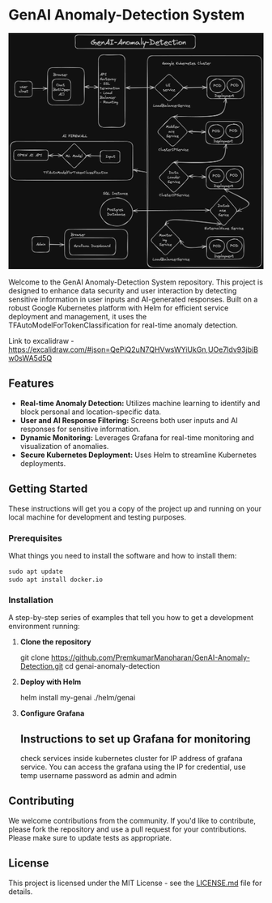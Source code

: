 # GenAI Anomaly-Detection System

![System Architecture](arch.png)

Welcome to the GenAI Anomaly-Detection System repository. This project is designed to enhance data security and user interaction by detecting sensitive information in user inputs and AI-generated responses. Built on a robust Google Kubernetes platform with Helm for efficient service deployment and management, it uses the TFAutoModelForTokenClassification for real-time anomaly detection.

Link to excalidraw - https://excalidraw.com/#json=QePiQ2uN7QHVwsWYiUkGn,UOe7ldv93jbiBw0sWA5d5Q

## Features

- **Real-time Anomaly Detection:** Utilizes machine learning to identify and block personal and location-specific data.
- **User and AI Response Filtering:** Screens both user inputs and AI responses for sensitive information.
- **Dynamic Monitoring:** Leverages Grafana for real-time monitoring and visualization of anomalies.
- **Secure Kubernetes Deployment:** Uses Helm to streamline Kubernetes deployments.

## Getting Started

These instructions will get you a copy of the project up and running on your local machine for development and testing purposes.

### Prerequisites

What things you need to install the software and how to install them:

    sudo apt update
    sudo apt install docker.io

### Installation

A step-by-step series of examples that tell you how to get a development environment running:

1. **Clone the repository**

    git clone https://github.com/PremkumarManoharan/GenAI-Anomaly-Detection.git
    cd genai-anomaly-detection

2. **Deploy with Helm**

    helm install my-genai ./helm/genai

3. **Configure Grafana**

    ## Instructions to set up Grafana for monitoring
    check services inside kubernetes cluster for IP address of grafana service.
    You can access the grafana using the IP for credential, use temp username password as admin and admin

## Contributing

We welcome contributions from the community. If you'd like to contribute, please fork the repository and use a pull request for your contributions. Please make sure to update tests as appropriate.

## License

This project is licensed under the MIT License - see the [LICENSE.md](LICENSE) file for details.
